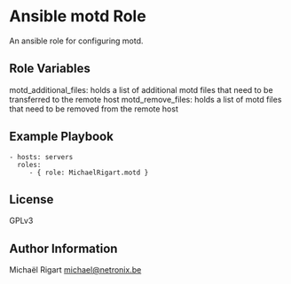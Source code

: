 Ansible motd Role
==================

An ansible role for configuring motd.

Role Variables
--------------

motd_additional_files: holds a list of additional motd files that need to be transferred to the remote host
motd_remove_files: holds a list of motd files that need to be removed from the remote host


Example Playbook
----------------

    - hosts: servers
      roles:
         - { role: MichaelRigart.motd }

License
-------

GPLv3

Author Information
------------------

Michaël Rigart <michael@netronix.be>